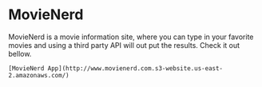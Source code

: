 # MovieNerd
MovieNerd is a movie information site, where you can type in your favorite movies and using a third party API will out put the results. Check it out bellow.
```
[MovieNerd App](http://www.movienerd.com.s3-website.us-east-2.amazonaws.com/)
```
